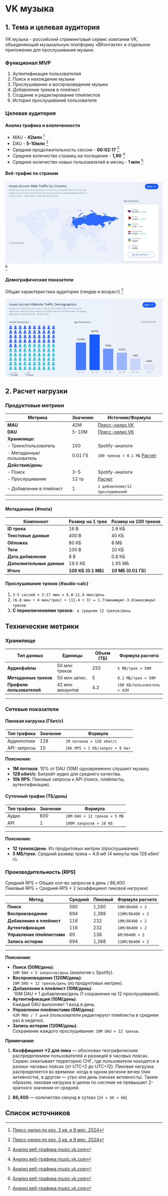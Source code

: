# VK музыка

## 1. Тема и целевая аудитория

VK музыка - российский стриминговый сервис компании VK, объединяющий музыкальную платформу «ВКонтакте» и отдельное приложение для прослушивания музыки.

### Функционал MVP

1. Аутентификация пользователей
2. Поиск и нахождение музыки
3. Прослушивание и воспроизведение музыки
4. Добавление треков в плейлист
5. Создание и редактирование плейлистов
6. История прослушиваний пользователя

### Целевая аудитория

#### Анализ трафика и вовлеченности
* MAU - **42млн** [^1]
* DAU - **5-10млн** [^1]
* Средняя продолжительность сессии - **00:02:17** [^2]
* Среднее количество страниц на посещение - **1,90** [^2]
* Среднее количество новых пользователей в месяц - **1 млн** [^2]

#### Веб-трафик по странам

[![Traffic by Country](img/Traffic_by_Country.jpg)](https://www.similarweb.com/ru/website/music.vk.com) [^2]

#### Демографические показатели

Общая характеристика аудитории (гендер и возраст) [^2]

[![Demographic Indicators](img/Website_Traffic.jpg)](https://www.similarweb.com/ru/website/music.vk.com) 


## 2. Расчет нагрузки

### Продуктовые метрики

| Метрика                  | Значение         | Источник/Формула                              |
|--------------------------|------------------|-----------------------------------------------|
| **MAU**                  | 42M             | [Пресс-релиз VK](RUS_Press_Release_9M_2024.pdf) |
| **DAU**                  | 5-10M           | [Пресс-релиз VK](RUS_Press_Release_9M_2024.pdf) |
| **Хранилище:**           |                  |                                               |
| - Треки/пользователь             | 100              | Spotify-аналоги                               |
| - Метаданные/пользователь        | 0.01 ГБ        | `100 треков × 0.1 МБ` [Расчет](#meta)                              |
| **Действия/день:**       |                  |                                               |
| - Поиск                  | 3-5             | Spotify-аналоги                               |
| - Прослушивание          | 12 тр        | [Расчет](#audio-calc)                         |
| - Добавление в плейлист  | 1             | `1 добавление/12 прослушиваний`                      |

---

#### Метаданные {#meta}
| Компонент              | Размер на 1 трек | Размер на 100 треков |
|------------------------|------------------|----------------------|
| **ID трека**           | 16 B             | 1.6 КБ               |
| **Текстовые данные**   | 400 B            | 40 КБ                |
| **Обложка**            | 80 КБ            | 8 МБ                 |
| **Теги**               | 100 B            | 10 КБ                |
| **Дата добавления**    | 8 B              | 0.8 КБ               |
| **Дополнительные данные** | 19.5 КБ       | 1.95 МБ              |
| **Итого**              | **100 КБ (0.1 МБ)** | **10 МБ (0.01 ГБ)** |

#### Прослушивание треков {#audio-calc}
1. `3-5 сессий × 2:17 мин = 6.8-11.4 мин/день`  
2. `(6.8 мин ÷ 4 мин/трек) + (11.4 ÷ 3) = 1.7(минимум)-3.8(максимум) треков`  
3. **С переключениями треков**: ` в среднем 12 треков/день`

## Технические метрики

### Хранилище
| Тип данных              | Единицы      | Объем (ТБ) | Формула расчета                     |
|-------------------------|--------------|------------|--------------------------------------|
| **Аудиофайлы**          | 50 млн треков| 250        | `5 МБ/трек × 50M`                   |
| **Метаданные треков**   | 50 млн запис.| 5          | `0.1 МБ/трек × 50M`                 |
| **Профили пользователей**| 42 млн аккаунтов | 4.2    | `100 КБ/пользователь × 42M`                 |

---

### Сетевые показатели

#### Пиковая нагрузка (Гбит/с)
| Тип трафика       | Значение | Формула                                |
|--------------------|----------|----------------------------------------|
| Аудиопотоки       | 128      | `1M потоков × 128 кбит/с`              |
| API-запросы       | 10       | `10k RPS × 1 КБ/запрос × 8 бит`        |

**Пояснения:**  
- **1M потоков**: 10% от DAU (10M) одновременно слушают музыку.  
- **128 кбит/с**: Битрейт аудио для среднего качества.  
- **10k RPS**: Пиковые запросы к API (поиск, плейлисты, аутентификация).

#### Суточный трафик (ТБ/день)
| Тип трафика       | Значение | Формула                                |
|--------------------|----------|----------------------------------------|
| Аудио             | 600      | `10M DAU × 12 треков × 5 МБ`           |
| API               | 1        | `100M запросов × 10 КБ`                |

---

**Пояснения:**  
- **12 треков/день**: Из продуктовых метрик (прослушивание).  
- **5 МБ/трек**: Средний размер трека ~ 4.8 мб (4 минуты при 128 кбит/с).  

### Производительность (RPS)

Средний RPS = Общее кол-во запросов в день / 86,400  
Пиковый RPS = Средний RPS × 2 (коэффициент пиковой нагрузки)

| Метод                     | Средний | Пиковый  | Формула расчета              |
|---------------------------|---------|----------|-------------------------------|
| **Поиск**                | 580     | 1,160    | `50M/86400 × 2`             |
| **Воспроизведение**      | 694   | 1,388   | `120M/86400 × 2`            |
| **Добавление в плейлист**| 116     | 232    | `10M/86400 × 2`             |
| **Аутентификация**       | 116     | 232    | `10M/86400 × 2`             |
| **Управление плейлистами**| 69     | 138      | `6M/86400 × 2`              |
| **Запись истории**       | 694  | 1,388   | `120M/86400 × 2`            |

---

**Пояснения:**  
- **Поиск (50M/день)**:  
  `10M DAU × 5 запросов/день` (аналогия с Spotify).  
- **Воспроизведение (120M/день)**:  
  `10M DAU × 12 треков/день` (из продуктовых метрик).  
- **Добавление в плейлист (10M/день)**:  
  `10M DAU × 1 добавление/день (1 сохранение на 12 прослушиваний).  
- **Аутентификация (10M/день)**:  
  Каждый DAU выполняет 1 вход в день.  
- **Управление плейлистами (6M/день)**:  
  `42M MAU / 7 дней` (пользователи редактируют плейлисты в среднем раз в неделю).  
- **Запись истории (120M/день)**:  
  Сохранение каждого прослушивания: `10M DAU × 12 треков`.  

**Примечания:**  
1. **Коэффициент ×2 для пика** — обоснован географическим распределением пользователей и разницей в часовых поясах. Сервис охватывает территорию СНГ, где пользователи находятся в разных часовых поясах (от UTC+2 до UTC+12). Пиковая нагрузка распределяется во времени: когда в одном регионе вечер (пик активности), в другом — утро или день (низкая активность). Таким образом, пиковая нагрузка в целом по системе не превышает 2-кратного значения от средней.

2. **86,400** — количество секунд в сутках (`24 × 60 × 60`).  


## Список источников

[^1]: [Пресс-релиз по рез. 3 кв. и 9 мес. 2024](https://corp.vkcdn.ru/media/files/RUS_Press_Release_9M_2024.pdf)

[^2]: [Анализ веб-трафика music.vk.com](https://www.similarweb.com/ru/website/music.vk.com)
